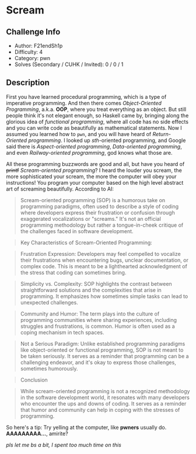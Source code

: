 # Scream

## Challenge Info
- Author: F21endSh1p
- Difficulty: 4
- Category: pwn
- Solves (Secondary / CUHK / Invited): 0 / 0 / 1 

## Description
First you have learned procedural programming, which is a type of imperative programming. And then there comes *Object-Oriented Programming*, a.k.a. **OOP**, where you treat everything as an object. But still people think it's not elegant enough, so Haskell came by, bringing along the glorious idea of *functional programming*, where all code has no side effects and you can write code as beautifully as mathematical statements. Now I assumed you learned how to `pwn`, and you will have heard of *Return-Oriented programming*. I looked up *sth*-oriented programming, and Google said there is *Aspect-oriented programming*, *Data-oriented programming*, and even *Railway-oriented programming*, god knows what those are.

All these programming buzzwords are good and all, but have you heard of ~~printf~~ *Scream-oriented programming*? I heard the louder you scream, the more sophisticated your scream, the more the computer will obey your instructions! You program your computer based on the high level abstract art of screaming beautifully. According to AI:
> Scream-oriented programming (SOP) is a humorous take on programming paradigms, often used to describe a style of coding where developers express their frustration or confusion through exaggerated vocalizations or "screams." It's not an official programming methodology but rather a tongue-in-cheek critique of the challenges faced in software development.

> Key Characteristics of Scream-Oriented Programming:

> Frustration Expression: Developers may feel compelled to vocalize their frustrations when encountering bugs, unclear documentation, or complex code. This is meant to be a lighthearted acknowledgment of the stress that coding can sometimes bring.

> Simplicity vs. Complexity: SOP highlights the contrast between straightforward solutions and the complexities that arise in programming. It emphasizes how sometimes simple tasks can lead to unexpected challenges.

> Community and Humor: The term plays into the culture of programming communities where sharing experiences, including struggles and frustrations, is common. Humor is often used as a coping mechanism in tech spaces.

> Not a Serious Paradigm: Unlike established programming paradigms like object-oriented or functional programming, SOP is not meant to be taken seriously. It serves as a reminder that programming can be a challenging endeavor, and it's okay to express those challenges, sometimes humorously.

> Conclusion

> While scream-oriented programming is not a recognized methodology in the software development world, it resonates with many developers who encounter the ups and downs of coding. It serves as a reminder that humor and community can help in coping with the stresses of programming.

So here's a tip: Try yelling at the computer, like **pwners** usually do. **AAAAAAAAA...**, amirite?

*pls let me bs a bit, I spent too much time on this*
